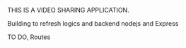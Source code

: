 THIS IS A VIDEO SHARING APPLICATION.

Building to refresh logics and backend nodejs and Express

TO DO, Routes